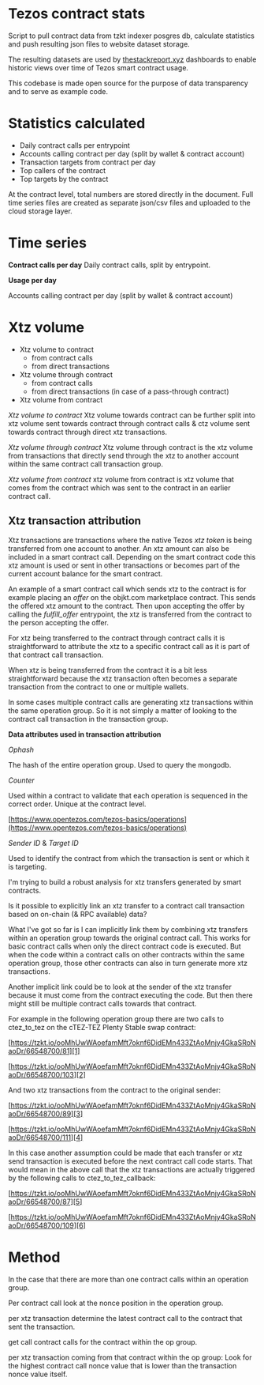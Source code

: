 # Tezos contract stats

Script to pull contract data from tzkt indexer posgres db, calculate statistics and push resulting json files to website dataset storage.

The resulting datasets are used by [thestackreport.xyz](https://thestackreport.xyz) dashboards to enable historic views over time of Tezos smart contract usage.

This codebase is made open source for the purpose of data transparency and to serve as example code. 

# Statistics calculated

- Daily contract calls per entrypoint
- Accounts calling contract per day (split by wallet & contract account)
- Transaction targets from contract per day
- Top callers of the contract
- Top targets by the contract

At the contract level, total numbers are stored directly in the document.
Full time series files are created as separate json/csv files and uploaded to the cloud storage layer.

# Time series

**Contract calls per day**
Daily contract calls, split by entrypoint.

**Usage per day**

Accounts calling contract per day (split by wallet & contract account)
# Xtz volume

- Xtz volume to contract
  - from contract calls
  - from direct transactions
- Xtz volume through contract
  - from contract calls
  - from direct transactions (in case of a pass-through contract)
- Xtz volume from contract

*Xtz volume to contract*
Xtz volume towards contract can be further split into xtz volume sent towards contract through contract calls & ctz volume sent towards contract through direct xtz transactions.

*Xtz volume through contract*
Xtz volume through contract is the xtz volume from transactions that directly send through the xtz to another account within the same contract call transaction group.

*Xtz volume from contract*
xtz volume from contract is xtz volume that comes from the contract which was sent to the contract in an earlier contract call. 

## Xtz transaction attribution
Xtz transactions are transactions where the native Tezos *xtz token* is being transferred from one account to another. An xtz amount can also be included in a smart contract call. Depending on the smart contract code this xtz amount is used or sent in other transactions or becomes part of the current account balance for the smart contract.

An example of a smart contract call which sends xtz to the contract is for example placing an *offer* on the objkt.com marketplace contract. This sends the offered xtz amount to the contract. Then upon accepting the offer by calling the *fulfill_offer* entrypoint, the xtz is transferred from the contract to the person accepting the offer.

For xtz being transferred to the contract through contract calls it is straightforward to attribute the xtz to a specific contract call as it is part of that contract call transaction.

When xtz is being transferred from the contract it is a bit less straightforward because the xtz transaction often becomes a separate transaction from the contract to one or multiple wallets.

In some cases multiple contract calls are generating xtz transactions within the same operation group. So it is not simply a matter of looking to the contract call transaction in the transaction group.

**Data attributes used in transaction attribution**

*Ophash*

The hash of the entire operation group. Used to query the mongodb.


*Counter*

Used within a contract to validate that each operation is sequenced in the correct order. Unique at the contract level.

[https://www.opentezos.com/tezos-basics/operations](https://www.opentezos.com/tezos-basics/operations)


*Sender ID* & *Target ID*

Used to identify the contract from which the transaction is sent or which it is targeting.


I'm trying to build a robust analysis for xtz transfers generated by smart contracts.

Is it possible to explicitly link an xtz transfer to a contract call transaction based on on-chain (& RPC available) data?

What I've got so far is I can implicitly link them by combining xtz transfers within an operation group towards the original contract call. This works for basic contract calls when only the direct contract code is executed. But when the code within a contract calls on other contracts within the same operation group, those other contracts can also in turn generate more xtz transactions. 

Another implicit link could be to look at the sender of the xtz transfer because it must come from the contract executing the code. But then there might still be multiple contract calls towards that contract.

For example in the following operation group there are two calls to ctez_to_tez on the cTEZ-TEZ Plenty Stable swap contract:

[https://tzkt.io/ooMhUwWAoefamMft7oknf6DidEMn433ZtAoMnjy4GkaSRoNaoDr/66548700/81][1]

[https://tzkt.io/ooMhUwWAoefamMft7oknf6DidEMn433ZtAoMnjy4GkaSRoNaoDr/66548700/103][2]

And two xtz transactions from the contract to the original sender:

[https://tzkt.io/ooMhUwWAoefamMft7oknf6DidEMn433ZtAoMnjy4GkaSRoNaoDr/66548700/89][3]

[https://tzkt.io/ooMhUwWAoefamMft7oknf6DidEMn433ZtAoMnjy4GkaSRoNaoDr/66548700/111][4]

In this case another assumption could be made that each transfer or xtz send transaction is executed before the next contract call code starts.
That would mean in the above call that the xtz transactions are actually triggered by the following calls to ctez_to_tez_callback:

[https://tzkt.io/ooMhUwWAoefamMft7oknf6DidEMn433ZtAoMnjy4GkaSRoNaoDr/66548700/87][5]

[https://tzkt.io/ooMhUwWAoefamMft7oknf6DidEMn433ZtAoMnjy4GkaSRoNaoDr/66548700/109][6]




# Method

In the case that there are more than one contract calls within an operation group.

Per contract call look at the nonce position in the operation group.

per xtz transaction determine the latest contract call to the contract that sent the transaction.

get call contract calls for the contract within the op group.

per xtz transaction coming from that contract within the op group:
Look for the highest contract call nonce value that is lower than the transaction nonce value itself.

